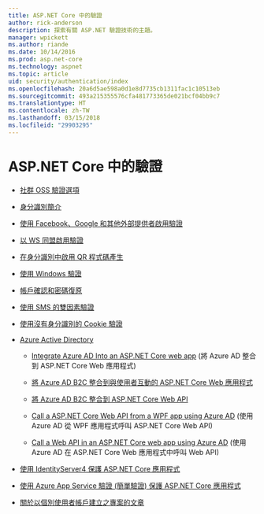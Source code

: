 ```yaml
---
title: ASP.NET Core 中的驗證
author: rick-anderson
description: 探索有關 ASP.NET 驗證技術的主題。
manager: wpickett
ms.author: riande
ms.date: 10/14/2016
ms.prod: asp.net-core
ms.technology: aspnet
ms.topic: article
uid: security/authentication/index
ms.openlocfilehash: 20a6d5ae598a0d1e8d7735cb1311fac1c10513eb
ms.sourcegitcommit: 493a215355576cfa481773365de021bcf04bb9c7
ms.translationtype: HT
ms.contentlocale: zh-TW
ms.lasthandoff: 03/15/2018
ms.locfileid: "29903295"
---
```

# <a name="authentication-in-aspnet-core"></a>ASP.NET Core 中的驗證

* [社群 OSS 驗證選項](xref:security/authentication/community)

* [身分識別簡介](xref:security/authentication/identity)

* [使用 Facebook、Google 和其他外部提供者啟用驗證](xref:security/authentication/social/index)

* [以 WS 同盟啟用驗證](xref:security/authentication/ws-federation)

* [在身分識別中啟用 QR 程式碼產生](xref:security/authentication/identity-enable-qrcodes)

* [使用 Windows 驗證](xref:security/authentication/windowsauth)

* [帳戶確認和密碼復原](xref:security/authentication/accconfirm)

* [使用 SMS 的雙因素驗證](xref:security/authentication/2fa)

* [使用沒有身分識別的 Cookie 驗證](xref:security/authentication/cookie)

* [Azure Active Directory](xref:security/authentication/azure-active-directory/index)

  * [Integrate Azure AD Into an ASP.NET Core web app](https://azure.microsoft.com/documentation/samples/active-directory-dotnet-webapp-openidconnect-aspnetcore/) (將 Azure AD 整合到 ASP.NET Core Web 應用程式)

  * [將 Azure AD B2C 整合到與使用者互動的 ASP.NET Core Web 應用程式](xref:security/authentication/azure-ad-b2c)

  * [將 Azure AD B2C 整合到 ASP.NET Core Web API](xref:security/authentication/azure-ad-b2c-webapi)

  * [Call a ASP.NET Core Web API from a WPF app using Azure AD](https://azure.microsoft.com/documentation/samples/active-directory-dotnet-native-aspnetcore/) (使用 Azure AD 從 WPF 應用程式呼叫 ASP.NET Core Web API)

  * [Call a Web API in an ASP.NET Core web app using Azure AD](https://azure.microsoft.com/documentation/samples/active-directory-dotnet-webapp-webapi-openidconnect-aspnetcore/) (使用 Azure AD 在 ASP.NET Core Web 應用程式中呼叫 Web API)

* [使用 IdentityServer4 保護 ASP.NET Core 應用程式](http://docs.identityserver.io/en/release/)

* [使用 Azure App Service 驗證 (簡單驗證) 保護 ASP.NET Core 應用程式](/azure/app-service/app-service-authentication-overview)

* [關於以個別使用者帳戶建立之專案的文章](xref:security/authentication/individual)
